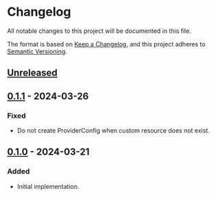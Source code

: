 # Changelog

All notable changes to this project will be documented in this file.

The format is based on [Keep a Changelog](https://keepachangelog.com/en/1.0.0/),
and this project adheres to [Semantic Versioning](https://semver.org/spec/v2.0.0.html).

## [Unreleased]

## [0.1.1] - 2024-03-26

### Fixed

- Do not create ProviderConfig when custom resource does not exist.

## [0.1.0] - 2024-03-21

### Added

- Initial implementation.

[Unreleased]: https://github.com/giantswarm/aws-crossplane-cluster-config-operator/compare/v0.1.1...HEAD
[0.1.1]: https://github.com/giantswarm/aws-crossplane-cluster-config-operator/compare/v0.1.0...v0.1.1
[0.1.0]: https://github.com/giantswarm/aws-crossplane-cluster-config-operator/releases/tag/v0.1.0
